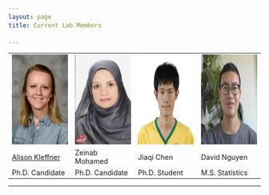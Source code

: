 ```yaml
---
layout: page
title: Current Lab Members

---
```


<table cellspacing="0" cellpadding="0">
<tr>
   <td width="25%">  <a href="https://alison-kleffner.netlify.app"><img src="/img/Alison Kleffner.jpeg" alt="Alison Kleffner, Ph.D. Candidate" height="180"></a> </td>
   <td width="25%"> <a href=""><img src="/img/Zeinab Mohamed.jpg" alt="Zeinab Mohamed, Ph.D. Candidate" height="180"></a> </td>   
   <td width="25%"> <a href=""><img src="/img/Jiaqi Chen.jpg" alt="Jiaqi Chen, Ph.D. Candidate" height="180"></a> </td>
   <td width="25%"> <a href=""><img src="/img/David Nguyen.jpg" alt="David Nguyen, Ph.D. Candidate" height="180"></a></td>
</tr>
<tr>
   <td> <a href="https://alison-kleffner.netlify.app">Alison Kleffner</a>  </td>
   <td> Zeinab Mohamed </td>   
   <td> Jiaqi Chen </td>
   <td> David Nguyen</td>
</tr>
<tr>
   <td> Ph.D. Candidate </td>
   <td> Ph.D. Candidate </td>   
   <td> Ph.D. Student </td>
   <td> M.S. Statistics </td>
</tr>
 </table>

----------
